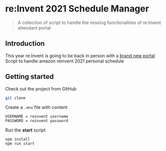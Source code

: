 # re:Invent 2021 Schedule Manager
> A collection of script to handle the missing functionalities of re:Invent attendant portal

## Introduction 
This year re:Invent is going to be back in person with a [brand new portal](https://portal.awsevents.com/events/reInvent2021/dashboard)
Script to handle amazon reinvent 2021 personal schedule


## Getting started

Check out the project from GitHub 
```bash
git clone
```

Create a ```.env``` file with content

```
USERNAME = reinvent username
PASSWORD = reinvent password 
```

Run the **start** script
```
npm install
npm run start
```
